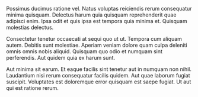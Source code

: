 Possimus ducimus ratione vel. Natus voluptas reiciendis rerum consequatur minima quisquam. Delectus harum quia quisquam reprehenderit quae adipisci enim. Ipsa odit et quis ipsa est tempora quia minima et. Quisquam molestias delectus.
 Consectetur tenetur occaecati at sequi quo ut ut. Tempora cum aliquam autem. Debitis sunt molestiae. Aperiam veniam dolore quam culpa deleniti omnis omnis nobis aliquid. Quisquam quo odio et numquam sint perferendis. Aut quidem quia ex harum sunt.
 Aut minima sit earum. Et eaque facilis sint tenetur aut in numquam non nihil. Laudantium nisi rerum consequatur facilis quidem. Aut quae laborum fugiat suscipit. Voluptates est doloremque error quisquam est saepe fugiat. Ut aut qui est ratione rerum.